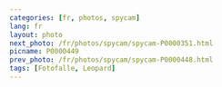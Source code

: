 ```yaml
---
categories: [fr, photos, spycam]
lang: fr
layout: photo
next_photo: /fr/photos/spycam/spycam-P0000351.html
picname: P0000449
prev_photo: /fr/photos/spycam/spycam-P0000448.html
tags: [Fotofalle, Leopard]
---
```

